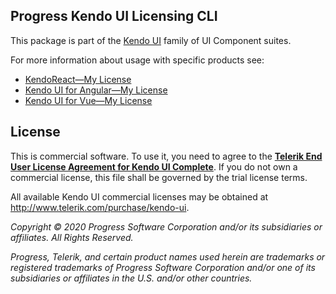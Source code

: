 ## Progress Kendo UI Licensing CLI

This package is part of the [Kendo UI](https://www.telerik.com/kendo-ui) family of UI Component suites.

For more information about usage with specific products see:
* [KendoReact—My License](https://www.telerik.com/kendo-react-ui/my-license/)
* [Kendo UI for Angular—My License](https://www.telerik.com/kendo-angular-ui/my-license/)
* [Kendo UI for Vue—My License](https://www.telerik.com/kendo-vue-ui/my-license/)

## License

This is commercial software. To use it, you need to agree to the [**Telerik End User License Agreement for Kendo UI Complete**](http://www.telerik.com/purchase/license-agreement/kendo-ui-complete). If you do not own a commercial license, this file shall be governed by the trial license terms.

All available Kendo UI commercial licenses may be obtained at http://www.telerik.com/purchase/kendo-ui.

*Copyright © 2020 Progress Software Corporation and/or its subsidiaries or affiliates. All Rights Reserved.*

*Progress, Telerik, and certain product names used herein are trademarks or registered trademarks of Progress Software Corporation and/or one of its subsidiaries or affiliates in the U.S. and/or other countries.*
